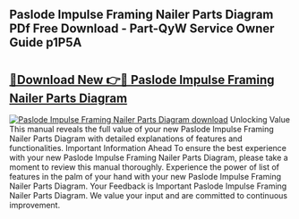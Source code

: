 ## Paslode Impulse Framing Nailer Parts Diagram PDf Free Download - Part-QyW Service Owner Guide p1P5A

# <h2><a href="http://dflu3vl.blite.top/?on=Paslode+Impulse+Framing+Nailer+Parts+Diagram">🔗Download New 👉🔴 Paslode Impulse Framing Nailer Parts Diagram</a></h2>

[![Paslode Impulse Framing Nailer Parts Diagram download](https://i.imgur.com/lujVjoI.png)](http://dflu3vl.blite.top/?on=Paslode+Impulse+Framing+Nailer+Parts+Diagram)
Unlocking Value This manual reveals the full value of your new Paslode Impulse Framing Nailer Parts Diagram with detailed explanations of features and functionalities. Important Information Ahead To ensure the best experience with your new Paslode Impulse Framing Nailer Parts Diagram, please take a moment to review this manual thoroughly. Experience the power of list of features in the palm of your hand with your new Paslode Impulse Framing Nailer Parts Diagram. Your Feedback is Important Paslode Impulse Framing Nailer Parts Diagram. We value your input and are committed to continuous improvement.
